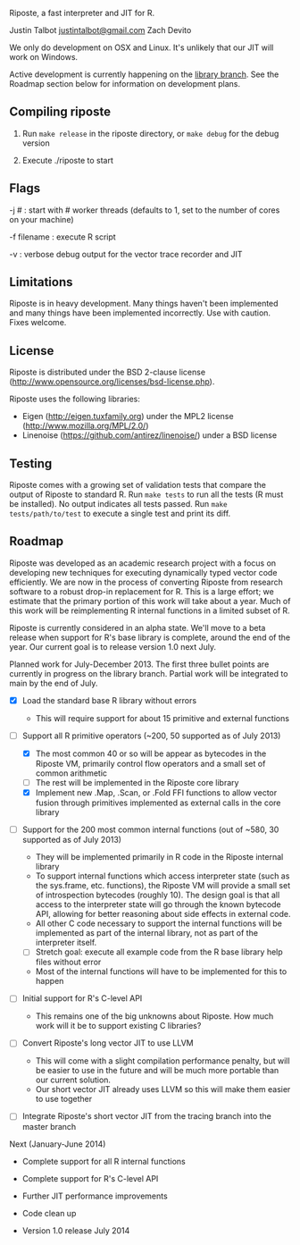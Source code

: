 Riposte, a fast interpreter and JIT for R.

Justin Talbot <justintalbot@gmail.com>
Zach Devito 

We only do development on OSX and Linux. It's unlikely that our JIT will work on Windows.

Active development is currently happening on the [library branch](https://github.com/jtalbot/riposte/tree/library). See the Roadmap section below for information on development plans.


Compiling riposte
-----------------
1. Run `make release` in the riposte directory, or `make debug` for the debug version

2. Execute ./riposte to start


Flags
-----
-j # 		: start with # worker threads (defaults to 1, set to the number of cores on your machine)

-f filename	: execute R script

-v 		: verbose debug output for the vector trace recorder and JIT


Limitations
-----------
Riposte is in heavy development. Many things haven't been implemented and many things have been implemented incorrectly. Use with caution. Fixes welcome.


License
-------
Riposte is distributed under the BSD 2-clause license (http://www.opensource.org/licenses/bsd-license.php).

Riposte uses the following libraries:
* Eigen (http://eigen.tuxfamily.org) under the MPL2 license (http://www.mozilla.org/MPL/2.0/)
* Linenoise (https://github.com/antirez/linenoise/) under a BSD license


Testing
-------
Riposte comes with a growing set of validation tests that compare the output of Riposte to standard R. Run `make tests` to run all the tests (R must be installed). No output indicates all tests passed. Run `make tests/path/to/test` to execute a single test and print its diff.


Roadmap
-------
Riposte was developed as an academic research project with a focus on developing new techniques for executing dynamically typed vector code efficiently. We are now in the process of converting Riposte from research software to a robust drop-in replacement for R. This is a large effort; we estimate that the primary portion of this work will take about a year. Much of this work will be reimplementing R internal functions in a limited subset of R.

Riposte is currently considered in an alpha state. We'll move to a beta release when support for R's base library is complete, around the end of the year. Our current goal is to release version 1.0 next July.

Planned work for July-December 2013. The first three bullet points are currently in progress on the library branch. Partial work will be integrated to main by the end of July.

- [x] Load the standard base R library without errors
    - This will require support for about 15 primitive and external functions

- [ ] Support all R primitive operators (~200, 50 supported as of July 2013)
    - [x] The most common 40 or so will be appear as bytecodes in the Riposte VM, primarily control flow operators and a small set of common arithmetic
    - [ ] The rest will be implemented in the Riposte core library
    - [x] Implement new .Map, .Scan, or .Fold FFI functions to allow vector fusion through primitives implemented as external calls in the core library

- [ ] Support for the 200 most common internal functions (out of ~580, 30 supported as of July 2013)
    - They will be implemented primarily in R code in the Riposte internal library
    - To support internal functions which access interpreter state (such as the sys.frame, etc. functions), the Riposte VM will provide a small set of introspection bytecodes (roughly 10). The design goal is that all access to the interpreter state will go through the known bytecode API, allowing for better reasoning about side effects in external code.
    - All other C code necessary to support the internal functions will be implemented as part of the internal library, not as part of the interpreter itself.
    - [ ] Stretch goal: execute all example code from the R base library help files without error
    - Most of the internal functions will have to be implemented for this to happen

- [ ] Initial support for R's C-level API
    - This remains one of the big unknowns about Riposte. How much work will it be to support existing C libraries? 

- [ ] Convert Riposte's long vector JIT to use LLVM
    - This will come with a slight compilation performance penalty, but will be easier to use in the future and will be much more portable than our current solution.
    - Our short vector JIT already uses LLVM so this will make them easier to use together

- [ ] Integrate Riposte's short vector JIT from the tracing branch into the master branch

Next (January-June 2014)

- Complete support for all R internal functions

- Complete support for R's C-level API

- Further JIT performance improvements

- Code clean up

- Version 1.0 release July 2014
 

